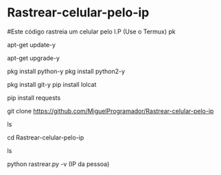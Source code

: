# Rastrear-celular-pelo-ip
#Este código rastreia um celular pelo I.P (Use o Termux)
pk

apt-get update-y

apt-get upgrade-y

pkg install python-y pkg install python2-y

pkg install git-y pip install lolcat

pip install requests

git clone https://github.com/MiguelProgramador/Rastrear-celular-pelo-ip

ls

cd Rastrear-celular-pelo-ip

ls

python rastrear.py -v (IP da pessoa)
